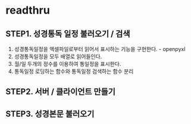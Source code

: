 # readthru

## STEP1. 성경통독 일정 불러오기 / 검색
1. 성경통독일정을 엑셀파일로부터 읽어서 표시하는 기능을 구현한다. - openpyxl
2. 성경통독일정을 모두 배열로 읽어들인다.
3. 월/일 두개의 정수를 이용하여 통일정을 표시한다.
4. 통독일정 로딩하는 함수와 통독일정 검색하는 함수 분리

## STEP2. 서버 / 클라이언트 만들기
## STEP3. 성경본문 불러오기
